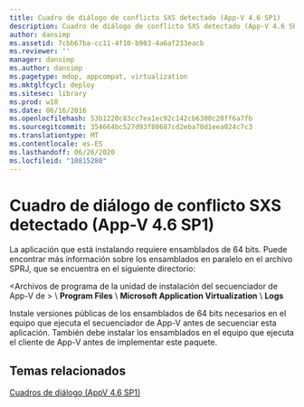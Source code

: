 ```yaml
---
title: Cuadro de diálogo de conflicto SXS detectado (App-V 4.6 SP1)
description: Cuadro de diálogo de conflicto SXS detectado (App-V 4.6 SP1)
author: dansimp
ms.assetid: 7cbb67ba-cc11-4f10-b903-4a6af233eacb
ms.reviewer: ''
manager: dansimp
ms.author: dansimp
ms.pagetype: mdop, appcompat, virtualization
ms.mktglfcycl: deploy
ms.sitesec: library
ms.prod: w10
ms.date: 06/16/2016
ms.openlocfilehash: 53b1220c83cc7ea1ec92c142cb6300c20ff6a7fb
ms.sourcegitcommit: 354664bc527d93f80687cd2eba70d1eea024c7c3
ms.translationtype: MT
ms.contentlocale: es-ES
ms.lasthandoff: 06/26/2020
ms.locfileid: "10815280"
---
```

# Cuadro de diálogo de conflicto SXS detectado (App-V 4.6 SP1)


La aplicación que está instalando requiere ensamblados de 64 bits. Puede encontrar más información sobre los ensamblados en paralelo en el archivo SPRJ, que se encuentra en el siguiente directorio:

&lt;Archivos de programa de la unidad de instalación del secuenciador de App-V de &gt;  \\ **Program Files**  \\  **Microsoft Application Virtualization**  \\  **Logs**

Instale versiones públicas de los ensamblados de 64 bits necesarios en el equipo que ejecuta el secuenciador de App-V antes de secuenciar esta aplicación. También debe instalar los ensamblados en el equipo que ejecuta el cliente de App-V antes de implementar este paquete.

## Temas relacionados


[Cuadros de diálogo (AppV 4.6 SP1)](dialog-boxes--appv-46-sp1-.md)

 

 





